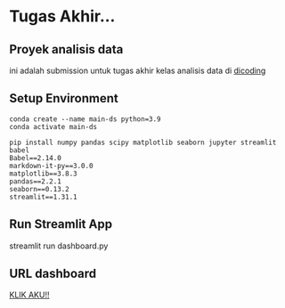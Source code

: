 # Tugas Akhir...

## Proyek analisis data
ini adalah submission untuk tugas akhir kelas analisis data di [dicoding](https://www.dicoding.com/)

## Setup Environment
```
conda create --name main-ds python=3.9
conda activate main-ds

pip install numpy pandas scipy matplotlib seaborn jupyter streamlit babel
Babel==2.14.0
markdown-it-py==3.0.0
matplotlib==3.8.3
pandas==2.2.1
seaborn==0.13.2
streamlit==1.31.1
```
## Run Streamlit App
streamlit run dashboard.py

## URL dashboard
[KLIK AKU!!](https://submission--bike-sharing--dicoding.streamlit.app/)
